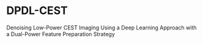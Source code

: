 # DPDL-CEST
Denoising Low-Power CEST Imaging Using a Deep Learning Approach with a Dual-Power Feature Preparation Strategy
